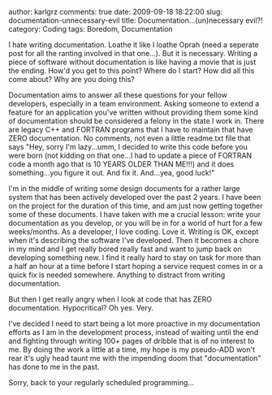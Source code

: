 author: karlgrz 
comments: true
date: 2009-09-18 18:22:00
slug: documentation-unnecessary-evil
title: Documentation...(un)necessary evil?!
category: Coding
tags: Boredom, Documentation

I hate writing documentation. Loathe it like I loathe Oprah (need a seperate post for all the ranting involved in that one...). But it is necessary. Writing a piece of software without documentation is like having a movie that is just the ending. How'd you get to this point? Where do I start? How did all this come about? Why are you doing this?  
  
Documentation aims to answer all these questions for your fellow developers, especially in a team environment. Asking someone to extend a feature for an application you've written without providing them some kind of documentation should be considered a felony in the state I work in. There are legacy C++ and FORTRAN programs that I have to maintain that have ZERO documentation. No comments, not even a little readme.txt file that says "Hey, sorry I'm lazy...umm, I decided to write this code before you were born (not kidding on that one...I had to update a piece of FORTRAN code a month ago that is 10 YEARS OLDER THAN ME!!!) and it does something...you figure it out. And fix it. And...yea, good luck!"   
  
I'm in the middle of writing some design documents for a rather large system that has been actively developed over the past 2 years. I have been on the project for the duration of this time, and am just now getting together some of these documents. I have taken with me a crucial lesson: write your documentation as you develop, or you will be in for a world of hurt for a few weeks/months. As a developer, I love coding. Love it. Writing is OK, except when it's describing the software I've developed. Then it becomes a chore in my mind and I get really bored really fast and want to jump back on developing something new. I find it really hard to stay on task for more than a half an hour at a time before I start hoping a service request comes in or a quick fix is needed somewhere. Anything to distract from writing documentation.  
  
But then I get really angry when I look at code that has ZERO documentation. Hypocritical? Oh yes. Very.  
  
I've decided I need to start being a lot more proactive in my documentation efforts as I am in the development process, instead of waiting until the end and fighting through writing 100+ pages of dribble that is of no interest to me. By doing the work a little at a time, my hope is my pseudo-ADD won't rear it's ugly head taunt me with the impending doom that "documentation" has done to me in the past.  
  
Sorry, back to your regularly scheduled programming...
